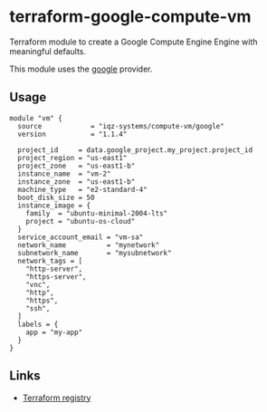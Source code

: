 # terraform-google-compute-vm

Terraform module to create a Google Compute Engine Engine with meaningful defaults.

This module uses the [google](https://registry.terraform.io/providers/hashicorp/google) provider.

## Usage

```hcl
module "vm" {
  source            = "iqz-systems/compute-vm/google"
  version           = "1.1.4"

  project_id     = data.google_project.my_project.project_id
  project_region = "us-east1"
  project_zone   = "us-east1-b"
  instance_name  = "vm-2"
  instance_zone  = "us-east1-b"
  machine_type   = "e2-standard-4"
  boot_disk_size = 50
  instance_image = {
    family  = "ubuntu-minimal-2004-lts"
    project = "ubuntu-os-cloud"
  }
  service_account_email = "vm-sa"
  network_name          = "mynetwork"
  subnetwork_name       = "mysubnetwork"
  network_tags = [
    "http-server",
    "https-server",
    "vnc",
    "http",
    "https",
    "ssh",
  ]
  labels = {
    app = "my-app"
  }
}
```

## Links

- [Terraform registry](https://registry.terraform.io/modules/iqz-systems/compute-vm/google/latest)
